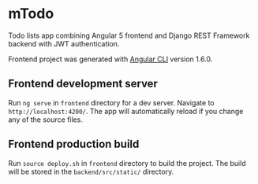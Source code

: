 # mTodo

Todo lists app combining Angular 5 frontend and Django REST Framework backend with JWT authentication.

Frontend project was generated with [Angular CLI](https://github.com/angular/angular-cli) version 1.6.0.

## Frontend development server

Run `ng serve` in `frontend` directory for a dev server. Navigate to `http://localhost:4200/`. The app will automatically reload if you change any of the source files.

## Frontend production build

Run `source deploy.sh` in `frontend` directory to build the project. The build will be stored in the `backend/src/static/` directory.
